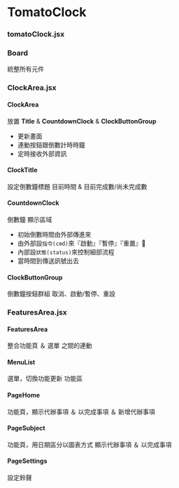 # TomatoClock

### tomatoClock.jsx
### Board
統整所有元件

### ClockArea.jsx
#### ClockArea
放置 **Title** & **CountdownClock** & **ClockButtonGroup**
* 更新畫面 
* 連動按鈕跟倒數計時時鐘
* 定時接收外部資訊

#### ClockTitle
設定倒數鐘標題 目前時間 & 目前完成數/尚未完成數
#### CountdownClock
倒數鐘 顯示區域
* 初始倒數時間由外部傳進來
* 由外部設`指令(cmd)`來『啟動』『暫停』『重置』
* 內部設`狀態(status)`來控制細部流程
* 當時間到傳送訊號出去

#### ClockButtonGroup
倒數鐘按鈕群組 取消、啟動/暫停、重設

### FeaturesArea.jsx
#### FeaturesArea
整合功能頁 ＆ 選單 之間的連動
#### MenuList
選單，切換功能更新 功能區
#### PageHome
功能頁，顯示代辦事項 ＆ 以完成事項 ＆ 新增代辦事項
#### PageSubject
功能頁，用日期區分以圖表方式 顯示代辦事項 ＆ 以完成事項 

#### PageSettings
設定鈴聲